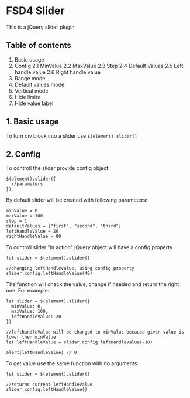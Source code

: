 # FSD4 Slider

This is a jQuery slider plugin

## Table of contents

1. Basic usage
2. Config
  2.1 MinValue
  2.2 MaxValue
  2.3 Step
  2.4 Default Values
  2.5 Left handle value
  2.6 Right handle value
3. Range mode
4. Default values mode
5. Vertical mode
6. Hide limits
7. Hide value label


## 1. Basic usage

To turn div block into a slider use `$(element).slider()`

## 2. Config

To controll the slider provide config object:
```
$(element).slider({
  //parameters
})
```

By default slider will be created with following parameters:
```
minValue = 0
maxValue = 100
step = 1
defaultValues = ["first", "second", "third"]
leftHandleValue = 20
rightHandleValue = 80
```

To controll slider "in action" jQuery object will have a config property
```
let slider = $(element).slider()

//changing leftHandlevalue, using config property
slider.config.leftHandleValue(40)
```
The function will check the value, change if needed and return the right one.
For example:
```
let slider = $(element).slider({
  minValue: 0,
  maxValue: 100,
  leftHandleValue: 20
})

//lefthandleValue will be changed to minValue because given value is lower then minValue
let leftHandleValue = slider.config.leftHandleValue(-10)

alert(leftHandleValue) // 0
```

To get value use the same function with no arguments:
```
let slider = $(element).slider()

//returns current leftHandleValue
slider.config.leftHandleValue()
```